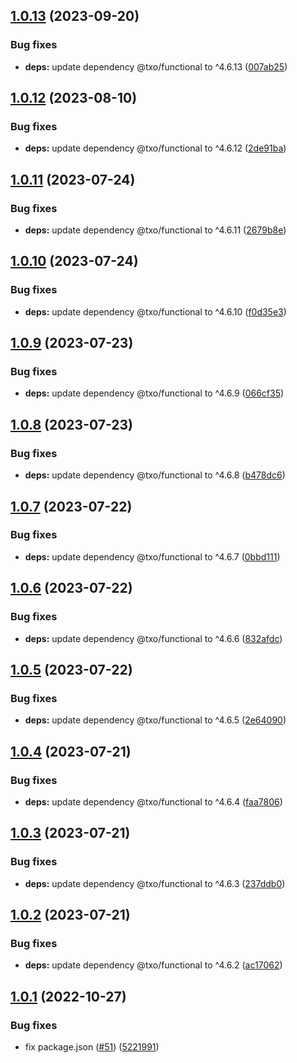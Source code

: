 ## [1.0.13](https://github.com/technology-studio/i18n-react/compare/v1.0.12...v1.0.13) (2023-09-20)


### Bug fixes

* **deps:** update dependency @txo/functional to ^4.6.13 ([007ab25](https://github.com/technology-studio/i18n-react/commit/007ab25c25117a25b1bf95c1ae77c2afa02e83bf))

## [1.0.12](https://github.com/technology-studio/i18n-react/compare/v1.0.11...v1.0.12) (2023-08-10)


### Bug fixes

* **deps:** update dependency @txo/functional to ^4.6.12 ([2de91ba](https://github.com/technology-studio/i18n-react/commit/2de91ba0f8038362999aeae87043941b94e78093))

## [1.0.11](https://github.com/technology-studio/i18n-react/compare/v1.0.10...v1.0.11) (2023-07-24)


### Bug fixes

* **deps:** update dependency @txo/functional to ^4.6.11 ([2679b8e](https://github.com/technology-studio/i18n-react/commit/2679b8e755f1657a102b7424213361baa38ed498))

## [1.0.10](https://github.com/technology-studio/i18n-react/compare/v1.0.9...v1.0.10) (2023-07-24)


### Bug fixes

* **deps:** update dependency @txo/functional to ^4.6.10 ([f0d35e3](https://github.com/technology-studio/i18n-react/commit/f0d35e306c4d2ee7c83c75a8c13402f8c5624cc6))

## [1.0.9](https://github.com/technology-studio/i18n-react/compare/v1.0.8...v1.0.9) (2023-07-23)


### Bug fixes

* **deps:** update dependency @txo/functional to ^4.6.9 ([066cf35](https://github.com/technology-studio/i18n-react/commit/066cf35a35a137c07afa3287bdebf75fc217a4e7))

## [1.0.8](https://github.com/technology-studio/i18n-react/compare/v1.0.7...v1.0.8) (2023-07-23)


### Bug fixes

* **deps:** update dependency @txo/functional to ^4.6.8 ([b478dc6](https://github.com/technology-studio/i18n-react/commit/b478dc6c15096f3a91c4963328b8e703aa91d04e))

## [1.0.7](https://github.com/technology-studio/i18n-react/compare/v1.0.6...v1.0.7) (2023-07-22)


### Bug fixes

* **deps:** update dependency @txo/functional to ^4.6.7 ([0bbd111](https://github.com/technology-studio/i18n-react/commit/0bbd1118e49914500e385488889d283ab2f0b7a0))

## [1.0.6](https://github.com/technology-studio/i18n-react/compare/v1.0.5...v1.0.6) (2023-07-22)


### Bug fixes

* **deps:** update dependency @txo/functional to ^4.6.6 ([832afdc](https://github.com/technology-studio/i18n-react/commit/832afdc3333eb34955b174e0d6991206fe713f1b))

## [1.0.5](https://github.com/technology-studio/i18n-react/compare/v1.0.4...v1.0.5) (2023-07-22)


### Bug fixes

* **deps:** update dependency @txo/functional to ^4.6.5 ([2e64090](https://github.com/technology-studio/i18n-react/commit/2e640909bd32b179acd77e106877ed90545f5298))

## [1.0.4](https://github.com/technology-studio/i18n-react/compare/v1.0.3...v1.0.4) (2023-07-21)


### Bug fixes

* **deps:** update dependency @txo/functional to ^4.6.4 ([faa7806](https://github.com/technology-studio/i18n-react/commit/faa7806e4222c7aa165055426e0c08ff9a3c1c41))

## [1.0.3](https://github.com/technology-studio/i18n-react/compare/v1.0.2...v1.0.3) (2023-07-21)


### Bug fixes

* **deps:** update dependency @txo/functional to ^4.6.3 ([237ddb0](https://github.com/technology-studio/i18n-react/commit/237ddb0fce23a07e18e84d973c02121e65c2a248))

## [1.0.2](https://github.com/technology-studio/i18n-react/compare/v1.0.1...v1.0.2) (2023-07-21)


### Bug fixes

* **deps:** update dependency @txo/functional to ^4.6.2 ([ac17062](https://github.com/technology-studio/i18n-react/commit/ac1706201ea8507047889a19e8ec95cf82d769cd))

## [1.0.1](https://github.com/technology-studio/i18n-react/compare/v1.0.0...v1.0.1) (2022-10-27)


### Bug fixes

* fix package.json ([#51](https://github.com/technology-studio/i18n-react/issues/51)) ([5221991](https://github.com/technology-studio/i18n-react/commit/52219916ac2628629f244fb3483ebba618050948))
